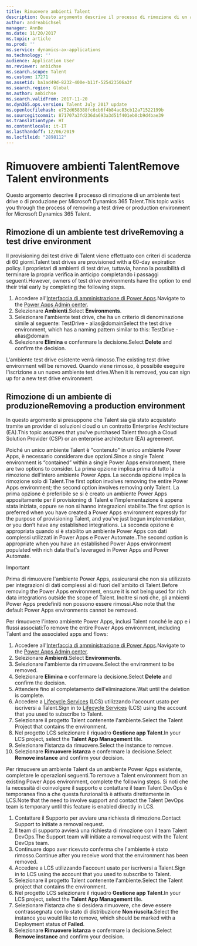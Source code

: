 ```yaml
---
title: Rimuovere ambienti Talent
description: Questo argomento descrive il processo di rimozione di un ambiente test drive o di produzione per Microsoft Dynamics 365 Talent.
author: andreabichsel
manager: AnnBe
ms.date: 11/20/2017
ms.topic: article
ms.prod: ''
ms.service: dynamics-ax-applications
ms.technology: ''
audience: Application User
ms.reviewer: anbichse
ms.search.scope: Talent
ms.custom: 17271
ms.assetid: ba1ad49d-8232-400e-b11f-525423506a3f
ms.search.region: Global
ms.author: anbichse
ms.search.validFrom: 2017-11-20
ms.dyn365.ops.version: Talent July 2017 update
ms.openlocfilehash: e752d658388fc6cb6f4b84ac83cb12a71522199b
ms.sourcegitcommit: 871707a3fd236da693a3d51f401eb0cb9d4bae39
ms.translationtype: HT
ms.contentlocale: it-IT
ms.lasthandoff: 12/06/2019
ms.locfileid: "2898112"
---
```

# <a name="remove-talent-environments"></a><span data-ttu-id="911c9-103">Rimuovere ambienti Talent</span><span class="sxs-lookup"><span data-stu-id="911c9-103">Remove Talent environments</span></span>

<span data-ttu-id="911c9-104">Questo argomento descrive il processo di rimozione di un ambiente test drive o di produzione per Microsoft Dynamics 365 Talent.</span><span class="sxs-lookup"><span data-stu-id="911c9-104">This topic walks you through the process of removing a test drive or production environment for Microsoft Dynamics 365 Talent.</span></span>

## <a name="removing-a-test-drive-environment"></a><span data-ttu-id="911c9-105">Rimozione di un ambiente test drive</span><span class="sxs-lookup"><span data-stu-id="911c9-105">Removing a test drive environment</span></span>

<span data-ttu-id="911c9-106">Il provisioning dei test drive di Talent viene effettuato con criteri di scadenza di 60 giorni.</span><span class="sxs-lookup"><span data-stu-id="911c9-106">Talent test drives are provisioned with a 60-day expiration policy.</span></span> <span data-ttu-id="911c9-107">I proprietari di ambienti di test drive, tuttavia, hanno la possibilità di terminare la propria verifica in anticipo completando i passaggi seguenti.</span><span class="sxs-lookup"><span data-stu-id="911c9-107">However, owners of test drive environments have the option to end their trial early by completing the following steps.</span></span> 

1. <span data-ttu-id="911c9-108">Accedere all'[Interfaccia di amministrazione di Power Apps](https://admin.businessplatform.microsoft.com/).</span><span class="sxs-lookup"><span data-stu-id="911c9-108">Navigate to the [Power Apps Admin center](https://admin.businessplatform.microsoft.com/).</span></span>
2. <span data-ttu-id="911c9-109">Selezionare **Ambienti**.</span><span class="sxs-lookup"><span data-stu-id="911c9-109">Select **Environments**.</span></span>
3. <span data-ttu-id="911c9-110">Selezionare l'ambiente test drive, che ha un criterio di denominazione simile al seguente: TestDrive - alias@domain</span><span class="sxs-lookup"><span data-stu-id="911c9-110">Select the test drive environment, which has a naming pattern similar to this: TestDrive - alias@domain</span></span>
4. <span data-ttu-id="911c9-111">Selezionare **Elimina** e confermare la decisione.</span><span class="sxs-lookup"><span data-stu-id="911c9-111">Select **Delete** and confirm the decision.</span></span> 

<span data-ttu-id="911c9-112">L'ambiente test drive esistente verrà rimosso.</span><span class="sxs-lookup"><span data-stu-id="911c9-112">The existing test drive environment will be removed.</span></span> <span data-ttu-id="911c9-113">Quando viene rimosso, è possibile eseguire l'iscrizione a un nuovo ambiente test drive.</span><span class="sxs-lookup"><span data-stu-id="911c9-113">When it is removed, you can sign up for a new test drive environment.</span></span> 

## <a name="removing-a-production-environment"></a><span data-ttu-id="911c9-114">Rimozione di un ambiente di produzione</span><span class="sxs-lookup"><span data-stu-id="911c9-114">Removing a production environment</span></span>

<span data-ttu-id="911c9-115">In questo argomento si presuppone che Talent sia già stato acquistato tramite un provider di soluzioni cloud o un contratto Enterprise Architecture (EA).</span><span class="sxs-lookup"><span data-stu-id="911c9-115">This topic assumes that you've purchased Talent through a Cloud Solution Provider (CSP) or an enterprise architecture (EA) agreement.</span></span> 

<span data-ttu-id="911c9-116">Poiché un unico ambiente Talent è "contenuto" in unico ambiente Power Apps, è necessario considerare due opzioni.</span><span class="sxs-lookup"><span data-stu-id="911c9-116">Since a single Talent environment is “contained” within a single Power Apps environment, there are two options to consider.</span></span> <span data-ttu-id="911c9-117">La prima opzione implica prima di tutto la rimozione dell'intero ambiente Power Apps. La seconda opzione implica la rimozione solo di Talent.</span><span class="sxs-lookup"><span data-stu-id="911c9-117">The first option involves removing the entire Power Apps environment; the second option involves removing only Talent.</span></span> <span data-ttu-id="911c9-118">La prima opzione è preferibile se si è creato un ambiente Power Apps appositamente per il provisioning di Talent e l'implementazione è appena stata iniziata, oppure se non si hanno integrazioni stabilite.</span><span class="sxs-lookup"><span data-stu-id="911c9-118">The first option is preferred when you have created a Power Apps environment expressly for the purpose of provisioning Talent, and you've just begun implementation, or you don’t have any established integrations.</span></span> <span data-ttu-id="911c9-119">La seconda opzione è appropriata quando si è stabilito un ambiente Power Apps con dati complessi utilizzati in Power Apps e Power Automate..</span><span class="sxs-lookup"><span data-stu-id="911c9-119">The second option is appropriate when you have an established Power Apps environment populated with rich data that's leveraged in Power Apps and Power Automate.</span></span>

> [!Important]
> <span data-ttu-id="911c9-120">Prima di rimuovere l'ambiente Power Apps, assicurarsi che non sia utilizzato per integrazioni di dati complessi al di fuori dell'ambito di Talent.</span><span class="sxs-lookup"><span data-stu-id="911c9-120">Before removing the Power Apps environment, ensure it is not being used for rich data integrations outside the scope of Talent.</span></span> <span data-ttu-id="911c9-121">Inoltre si noti che, gli ambienti Power Apps predefiniti non possono essere rimossi.</span><span class="sxs-lookup"><span data-stu-id="911c9-121">Also note that the default Power Apps environments cannot be removed.</span></span> 

<span data-ttu-id="911c9-122">Per rimuovere l'intero ambiente Power Apps, inclusi Talent nonché le app e i flussi associati:</span><span class="sxs-lookup"><span data-stu-id="911c9-122">To remove the entire Power Apps environment, including Talent and the associated apps and flows:</span></span>

1. <span data-ttu-id="911c9-123">Accedere all'[Interfaccia di amministrazione di Power Apps](https://admin.businessplatform.microsoft.com/).</span><span class="sxs-lookup"><span data-stu-id="911c9-123">Navigate to the [Power Apps Admin center](https://admin.businessplatform.microsoft.com/).</span></span>
2. <span data-ttu-id="911c9-124">Selezionare **Ambienti**.</span><span class="sxs-lookup"><span data-stu-id="911c9-124">Select **Environments**.</span></span>
3. <span data-ttu-id="911c9-125">Selezionare l'ambiente da rimuovere.</span><span class="sxs-lookup"><span data-stu-id="911c9-125">Select the environment to be removed.</span></span>
4. <span data-ttu-id="911c9-126">Selezionare **Elimina** e confermare la decisione.</span><span class="sxs-lookup"><span data-stu-id="911c9-126">Select **Delete** and confirm the decision.</span></span> 
5. <span data-ttu-id="911c9-127">Attendere fino al completamento dell'eliminazione.</span><span class="sxs-lookup"><span data-stu-id="911c9-127">Wait until the deletion is complete.</span></span>
6. <span data-ttu-id="911c9-128">Accedere a [Lifecycle Services](https://lcs.dynamics.com/Logon/Index) (LCS) utilizzando l'account usato per iscriversi a Talent.</span><span class="sxs-lookup"><span data-stu-id="911c9-128">Sign in to [Lifecycle Services](https://lcs.dynamics.com/Logon/Index) (LCS) using the account that you used to subscribe to Talent.</span></span> 
7. <span data-ttu-id="911c9-129">Selezionare il progetto Talent contenente l'ambiente.</span><span class="sxs-lookup"><span data-stu-id="911c9-129">Select the Talent Project that contains the environment.</span></span> 
8. <span data-ttu-id="911c9-130">Nel progetto LCS selezionare il riquadro **Gestione app Talent**.</span><span class="sxs-lookup"><span data-stu-id="911c9-130">In your LCS project, select the **Talent App Management** tile.</span></span> 
9. <span data-ttu-id="911c9-131">Selezionare l'istanza da rimuovere.</span><span class="sxs-lookup"><span data-stu-id="911c9-131">Select the instance to remove.</span></span> 
10. <span data-ttu-id="911c9-132">Selezionare **Rimuovere istanza** e confermare la decisione.</span><span class="sxs-lookup"><span data-stu-id="911c9-132">Select **Remove instance** and confirm your decision.</span></span>  

<span data-ttu-id="911c9-133">Per rimuovere un ambiente Talent da un ambiente Power Apps esistente, completare le operazioni seguenti.</span><span class="sxs-lookup"><span data-stu-id="911c9-133">To remove a Talent environment from an existing Power Apps environment, complete the following steps.</span></span> <span data-ttu-id="911c9-134">Si noti che la necessità di coinvolgere il supporto e contattare il team Talent DevOps è temporanea fino a che questa funzionalità è attivata direttamente in LCS.</span><span class="sxs-lookup"><span data-stu-id="911c9-134">Note that the need to involve support and contact the Talent DevOps team is temporary until this feature is enabled directly in LCS.</span></span>

1. <span data-ttu-id="911c9-135">Contattare il Supporto per avviare una richiesta di rimozione.</span><span class="sxs-lookup"><span data-stu-id="911c9-135">Contact Support to initiate a removal request.</span></span>
2. <span data-ttu-id="911c9-136">Il team di supporto avvierà una richiesta di rimozione con il team Talent DevOps.</span><span class="sxs-lookup"><span data-stu-id="911c9-136">The Support team will initiate a removal request with the Talent DevOps team.</span></span> 
3. <span data-ttu-id="911c9-137">Continuare dopo aver ricevuto conferma che l'ambiente è stato rimosso.</span><span class="sxs-lookup"><span data-stu-id="911c9-137">Continue after you receive word that the environment has been removed.</span></span>
4.  <span data-ttu-id="911c9-138">Accedere a LCS utilizzando l'account usato per iscriversi a Talent.</span><span class="sxs-lookup"><span data-stu-id="911c9-138">Sign in to LCS using the account that you used to subscribe to Talent.</span></span> 
5. <span data-ttu-id="911c9-139">Selezionare il progetto Talent contenente l'ambiente.</span><span class="sxs-lookup"><span data-stu-id="911c9-139">Select the Talent project that contains the environment.</span></span> 
6. <span data-ttu-id="911c9-140">Nel progetto LCS selezionare il riquadro **Gestione app Talent**.</span><span class="sxs-lookup"><span data-stu-id="911c9-140">In your LCS project, select the **Talent App Management** tile.</span></span> 
7. <span data-ttu-id="911c9-141">Selezionare l'istanza che si desidera rimuovere, che deve essere contrassegnata con lo stato di distribuzione **Non riuscita**.</span><span class="sxs-lookup"><span data-stu-id="911c9-141">Select the instance you would like to remove, which should be marked with a Deployment status of **Failed**.</span></span>
8. <span data-ttu-id="911c9-142">Selezionare **Rimuovere istanza** e confermare la decisione.</span><span class="sxs-lookup"><span data-stu-id="911c9-142">Select **Remove instance** and confirm your decision.</span></span> 

